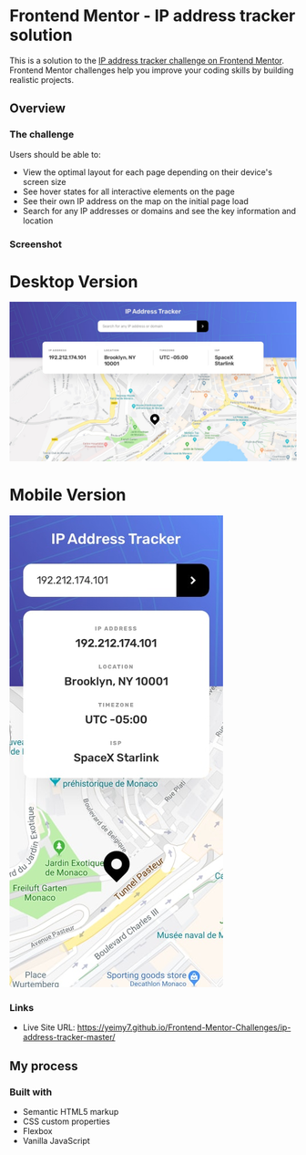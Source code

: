 # Frontend Mentor - IP address tracker solution

This is a solution to the [IP address tracker challenge on Frontend Mentor](https://www.frontendmentor.io/challenges/ip-address-tracker-I8-0yYAH0). Frontend Mentor challenges help you improve your coding skills by building realistic projects. 

## Overview

### The challenge

Users should be able to:

- View the optimal layout for each page depending on their device's screen size
- See hover states for all interactive elements on the page
- See their own IP address on the map on the initial page load
- Search for any IP addresses or domains and see the key information and location

### Screenshot

# Desktop Version
![desktop-design](https://raw.githubusercontent.com/Yeimy7/Frontend-Mentor-Challenges/master/ip-address-tracker-master/images/desktop.jpg)

# Mobile Version
![mobile-design](https://raw.githubusercontent.com/Yeimy7/Frontend-Mentor-Challenges/master/ip-address-tracker-master/images/mobile.jpg)

### Links

- Live Site URL: https://yeimy7.github.io/Frontend-Mentor-Challenges/ip-address-tracker-master/

## My process

### Built with

- Semantic HTML5 markup
- CSS custom properties
- Flexbox
- Vanilla JavaScript

